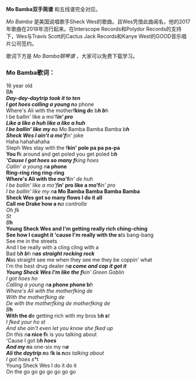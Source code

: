 

**Mo Bamba双手简谱** 和五线谱完全对应。

_Mo Bamba_ 是美国说唱歌手Sheck Wes的歌曲。且Wes凭借此曲闻名，他的2017年歌曲在2018年流行起来。在Interscope
Records和Polydor Records的支持下，Wes与Travis Scott的Cactus Jack Records和Kanye
West的GOOD音乐唱片公司签约。

歌词下方是 _Mo Bamba钢琴谱_ ，大家可以免费下载学习。

### Mo Bamba歌词：

16 year old  
B***h  
Day-day-daytrip took it to ten  
I got hoes calling a young n***a phone  
Where's Ali with the motherf**king d**e b***h b***h  
I be ballin' like a mo'f***in' pro  
Like a like a huh like a like a huh  
I be ballin' like my n***a Mo Bamba Bamba Bamba b***h  
Sheck Wes I ain't a mo'f***in' joke  
Haha hahahahaha  
Steph Wes stay with the f**kin' pole pa pa pa-pa  
You f**k around and get poled you get poled b***h  
'Cause I got hoes so many f**king hoes  
Callin' a young n***a phone  
Ring-ring ring ring-ring  
Where's Ali with the mo'f***in' d**e huh  
I be ballin' like a mo'f***in' pro like a mo'f***in' pro  
I be ballin' like my n***a Mo Bamba Bamba Bamba Bamba  
Sheck Wes got so many flows I do it all  
Call me Drake how a n***a controlla  
Oh f**k  
S**t  
B***h  
Young Sheck Wes and I'm getting really rich ching-ching  
See how I caught it 'cause I'm really with the s**ts bang-bang  
See me in the streets  
And I be really with a cling cling with a  
Bad b***h b***h n***as straight rocking rock  
N***as straight see me when they see me they be coppin' what  
I'm the best drug dealer n***a come and cop it got it  
Young Sheck Wes I'm like the f**kin' Green Goblin  
I got hoes ho  
Calling a young n***a phone phone b***h  
Where's Ali with the motherf**king d**e  
With the motherf**king d**e  
D**e with the motherf**king d**e motherf**king d**e  
B***h  
With the d**e getting rich with my bros b***h s**t  
I f**ked your ho s**t  
And she ain't even let you know she f**ked up  
D**n this n***a nice f**k is you talking about  
'Cause I got b***h hoes  
And my n***a one-six my n***a  
Ali the daytrip n***a f**k is n***as talking about  
I got hoes s**t  
Young Sheck Wes I do it do it  
On the go go go go go go go

